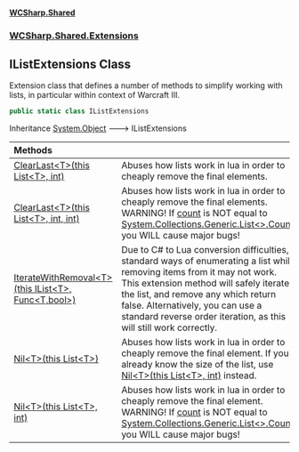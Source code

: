#### [WCSharp\.Shared](README.md 'README')
### [WCSharp\.Shared\.Extensions](WCSharp.Shared.Extensions.md 'WCSharp\.Shared\.Extensions')

## IListExtensions Class

Extension class that defines a number of methods to simplify working with lists, in particular within context of Warcraft III\.

```csharp
public static class IListExtensions
```

Inheritance [System\.Object](https://learn.microsoft.com/en-us/dotnet/api/system.object 'System\.Object') &#129106; IListExtensions

| Methods | |
| :--- | :--- |
| [ClearLast&lt;T&gt;\(this List&lt;T&gt;, int\)](WCSharp.Shared.Extensions.IListExtensions.ClearLast.md#WCSharp.Shared.Extensions.IListExtensions.ClearLast_T_(thisSystem.Collections.Generic.List_T_,int) 'WCSharp\.Shared\.Extensions\.IListExtensions\.ClearLast\<T\>\(this System\.Collections\.Generic\.List\<T\>, int\)') | Abuses how lists work in lua in order to cheaply remove the final elements\. |
| [ClearLast&lt;T&gt;\(this List&lt;T&gt;, int, int\)](WCSharp.Shared.Extensions.IListExtensions.ClearLast.md#WCSharp.Shared.Extensions.IListExtensions.ClearLast_T_(thisSystem.Collections.Generic.List_T_,int,int) 'WCSharp\.Shared\.Extensions\.IListExtensions\.ClearLast\<T\>\(this System\.Collections\.Generic\.List\<T\>, int, int\)') | Abuses how lists work in lua in order to cheaply remove the final elements\.   WARNING! If [count](WCSharp.Shared.Extensions.IListExtensions.md#WCSharp.Shared.Extensions.IListExtensions.ClearLast_T_(thisSystem.Collections.Generic.List_T_,int,int).count 'WCSharp\.Shared\.Extensions\.IListExtensions\.ClearLast\<T\>\(this System\.Collections\.Generic\.List\<T\>, int, int\)\.count') is NOT equal to [System\.Collections\.Generic\.List&lt;&gt;\.Count](https://learn.microsoft.com/en-us/dotnet/api/system.collections.generic.list-1.count 'System\.Collections\.Generic\.List\`1\.Count'), you WILL cause major bugs! |
| [IterateWithRemoval&lt;T&gt;\(this IList&lt;T&gt;, Func&lt;T,bool&gt;\)](WCSharp.Shared.Extensions.IListExtensions.IterateWithRemoval_T_(thisSystem.Collections.Generic.IList_T_,System.Func_T,bool_).md 'WCSharp\.Shared\.Extensions\.IListExtensions\.IterateWithRemoval\<T\>\(this System\.Collections\.Generic\.IList\<T\>, System\.Func\<T,bool\>\)') | Due to C\# to Lua conversion difficulties, standard ways of enumerating a list while removing items from it may not work\. This extension method will safely iterate the list, and remove any which return false\.   Alternatively, you can use a standard reverse order iteration, as this will still work correctly. |
| [Nil&lt;T&gt;\(this List&lt;T&gt;\)](WCSharp.Shared.Extensions.IListExtensions.Nil.md#WCSharp.Shared.Extensions.IListExtensions.Nil_T_(thisSystem.Collections.Generic.List_T_) 'WCSharp\.Shared\.Extensions\.IListExtensions\.Nil\<T\>\(this System\.Collections\.Generic\.List\<T\>\)') | Abuses how lists work in lua in order to cheaply remove the final element\.   If you already know the size of the list, use [Nil&lt;T&gt;\(this List&lt;T&gt;, int\)](WCSharp.Shared.Extensions.IListExtensions.Nil.md#WCSharp.Shared.Extensions.IListExtensions.Nil_T_(thisSystem.Collections.Generic.List_T_,int) 'WCSharp\.Shared\.Extensions\.IListExtensions\.Nil\<T\>\(this System\.Collections\.Generic\.List\<T\>, int\)') instead. |
| [Nil&lt;T&gt;\(this List&lt;T&gt;, int\)](WCSharp.Shared.Extensions.IListExtensions.Nil.md#WCSharp.Shared.Extensions.IListExtensions.Nil_T_(thisSystem.Collections.Generic.List_T_,int) 'WCSharp\.Shared\.Extensions\.IListExtensions\.Nil\<T\>\(this System\.Collections\.Generic\.List\<T\>, int\)') | Abuses how lists work in lua in order to cheaply remove the final element\.   WARNING! If [count](WCSharp.Shared.Extensions.IListExtensions.md#WCSharp.Shared.Extensions.IListExtensions.Nil_T_(thisSystem.Collections.Generic.List_T_,int).count 'WCSharp\.Shared\.Extensions\.IListExtensions\.Nil\<T\>\(this System\.Collections\.Generic\.List\<T\>, int\)\.count') is NOT equal to [System\.Collections\.Generic\.List&lt;&gt;\.Count](https://learn.microsoft.com/en-us/dotnet/api/system.collections.generic.list-1.count 'System\.Collections\.Generic\.List\`1\.Count'), you WILL cause major bugs! |
